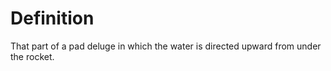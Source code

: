 # Definition

That part of a pad deluge in which the water is directed upward from
under the rocket.
